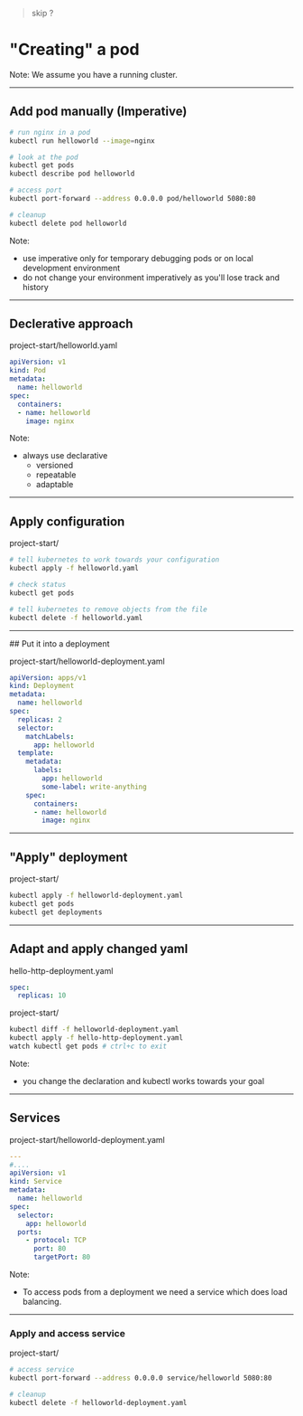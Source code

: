 > skip ?

# "Creating" a pod

Note: We assume you have a running cluster.

----

## Add pod manually (Imperative)

```sh
# run nginx in a pod
kubectl run helloworld --image=nginx

# look at the pod
kubectl get pods
kubectl describe pod helloworld

# access port
kubectl port-forward --address 0.0.0.0 pod/helloworld 5080:80

# cleanup
kubectl delete pod helloworld
```

Note: 
* use imperative only for temporary debugging pods or on local development environment
* do not change your environment imperatively as you'll lose track and history

----

## Declerative approach

project-start/helloworld.yaml
```yaml
apiVersion: v1
kind: Pod
metadata:
  name: helloworld
spec:
  containers:
  - name: helloworld
    image: nginx
```

Note: 
* always use declarative
  * versioned
  * repeatable
  * adaptable

----

## Apply configuration

project-start/
```sh
# tell kubernetes to work towards your configuration
kubectl apply -f helloworld.yaml

# check status
kubectl get pods

# tell kubernetes to remove objects from the file
kubectl delete -f helloworld.yaml
```

----

## Put it into a deployment

project-start/helloworld-deployment.yaml
```yaml
apiVersion: apps/v1
kind: Deployment
metadata:
  name: helloworld
spec:
  replicas: 2
  selector:
    matchLabels:
      app: helloworld
  template:
    metadata:
      labels:
        app: helloworld
        some-label: write-anything
    spec:
      containers:
      - name: helloworld
        image: nginx
```

----

## "Apply" deployment

project-start/
```sh
kubectl apply -f helloworld-deployment.yaml
kubectl get pods
kubectl get deployments
```

----

## Adapt and apply changed yaml

hello-http-deployment.yaml
```yaml
spec:
  replicas: 10
```

project-start/
```sh
kubectl diff -f helloworld-deployment.yaml
kubectl apply -f hello-http-deployment.yaml
watch kubectl get pods # ctrl+c to exit
```

Note: 
* you change the declaration and kubectl works towards your goal

----

## Services

project-start/helloworld-deployment.yaml
```yaml
--- 
#....
apiVersion: v1
kind: Service
metadata:
  name: helloworld
spec:
  selector:
    app: helloworld
  ports:
    - protocol: TCP
      port: 80
      targetPort: 80

```

Note:
* To access pods from a deployment we need a service which does load balancing.

----

### Apply and access service

project-start/
```bash
# access service
kubectl port-forward --address 0.0.0.0 service/helloworld 5080:80

# cleanup
kubectl delete -f helloworld-deployment.yaml
```